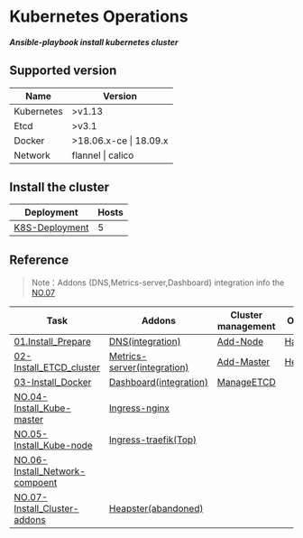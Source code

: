 # Kubernetes **Op**erations 

##### Ansible-playbook install kubernetes cluster

## Supported version

| Name       | Version                |
| ---------- | ---------------------- |
| Kubernetes | >v1.13                 |
| Etcd       | >v3.1                  |
| Docker     | >18.06.x-ce \| 18.09.x |
| Network    | flannel \| calico      |

## Install the cluster

| Deployment                                                   | Hosts |
| ------------------------------------------------------------ | ----- |
| <a href="docs/setup/00.K8S_Deployment.md">K8S-Deployment</a> | 5     |

## Reference

> Note：Addons {DNS,Metrics-server,Dashboard} integration info the [NO.07](docs/setup/07.Install_Cluster-Addons.md)

| Task                                                         | Addons                                                       | Cluster management                             | Other                                             |
| ------------------------------------------------------------ | ------------------------------------------------------------ | ---------------------------------------------- | ------------------------------------------------- |
| <a href="docs/setup/01.Install_Prepare.md">01.Install_Prepare</a> | <a href="docs/handbook/dns.md">DNS(integration)</a>          | <a href="docs/op/AddNode.md">Add-Node</a>      | <a href="docs/setup/Install_Harbor.md">Harbor</a> |
| <a href="docs/setup/02.Install_ETCD_cluster.md">02-Install_ETCD_cluster</a> | <a href="docs/handbook/metrics-server.md">Metrics-server(integration)</a> | <a href="docs/op/AddMaster.md">Add-Master</a>  | <a href="docs/handbook/helm.md">Helm</a>          |
| <a href="docs/setup/03.Install_Docker.md">03-Install_Docker</a> | <a href="docs/handbook/dashboard.md">Dashboard(integration)</a> | <a href="docs/op/ManageETCD.md">ManageETCD</a> |                                                   |
| <a href="docs/setup/04.Install_Kube-master.md">NO.04-Install_Kube-master</a> | <a href="docs/handbook/ingress-nginx.md">Ingress-nginx</a>   |                                                |                                                   |
| <a href="docs/setup/05.Install_Kube-node.md">NO.05-Install_Kube-node</a> | <a href="docs/handbook/ingress-traefik.md">Ingress-traefik(Top)</a> |                                                |                                                   |
| <a href="docs/setup/06.Install_Network-Component.md">NO.06-Install_Network-compoent</a> |                                                              |                                                |                                                   |
| <a href="docs/setup/07.Install_Cluster-Addons.md">NO.07-Install_Cluster-addons</a> | <a href="docs/handbook/heapster.md">Heapster(abandoned)</a>  |                                                |                                                   |

